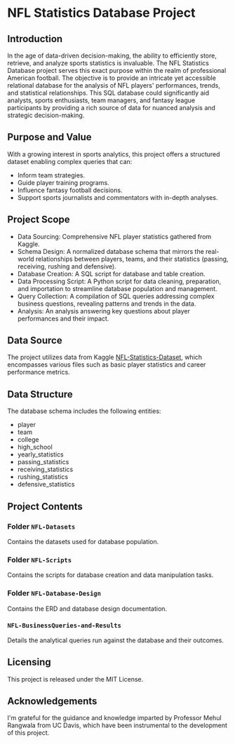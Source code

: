 # NFL Statistics Database Project

## Introduction

In the age of data-driven decision-making, the ability to efficiently store, retrieve, and analyze sports statistics is invaluable. The NFL Statistics Database project serves this exact purpose within the realm of professional American football. The objective is to provide an intricate yet accessible relational database for the analysis of NFL players' performances, trends, and statistical relationships. This SQL database could significantly aid analysts, sports enthusiasts, team managers, and fantasy league participants by providing a rich source of data for nuanced analysis and strategic decision-making.

## Purpose and Value

With a growing interest in sports analytics, this project offers a structured dataset enabling complex queries that can:

- Inform team strategies.
- Guide player training programs.
- Influence fantasy football decisions.
- Support sports journalists and commentators with in-depth analyses.

## Project Scope

- Data Sourcing: Comprehensive NFL player statistics gathered from Kaggle.
- Schema Design: A normalized database schema that mirrors the real-world relationships between players, teams, and their statistics (passing, receiving, rushing and defensive).
- Database Creation: A SQL script for database and table creation.
- Data Processing Script: A Python script for data cleaning, preparation, and importation to streamline database population and management.
- Query Collection: A compilation of SQL queries addressing complex business questions, revealing patterns and trends in the data.
- Analysis: An analysis answering key questions about player performances and their impact.

## Data Source

The project utilizes data from Kaggle [NFL-Statistics-Dataset](https://www.kaggle.com/datasets/kendallgillies/nflstatistics), which encompasses various files such as basic player statistics and career performance metrics.

## Data Structure

The database schema includes the following entities:

- player
- team
- college
- high_school
- yearly_statistics
- passing_statistics
- receiving_statistics
- rushing_statistics
- defensive_statistics

## Project Contents

### Folder `NFL-Datasets`

Contains the datasets used for database population.

### Folder `NFL-Scripts`

Contains the scripts for database creation and data manipulation tasks.

### Folder `NFL-Database-Design`

Contains the ERD and database design documentation.

### `NFL-BusinessQueries-and-Results`

Details the analytical queries run against the database and their outcomes.

## Licensing

This project is released under the MIT License.

## Acknowledgements

I'm grateful for the guidance and knowledge imparted by Professor Mehul Rangwala from UC Davis, which have been instrumental to the development of this project.
